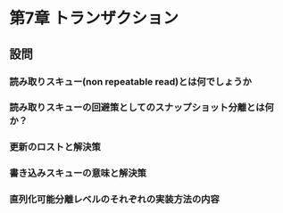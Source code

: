 # 第7章 トランザクション
## 設問
### 読み取りスキュー(non repeatable read)とは何でしょうか

### 読み取りスキューの回避策としてのスナップショット分離とは何か？

### 更新のロストと解決策

### 書き込みスキューの意味と解決策

### 直列化可能分離レベルのそれぞれの実装方法の内容

